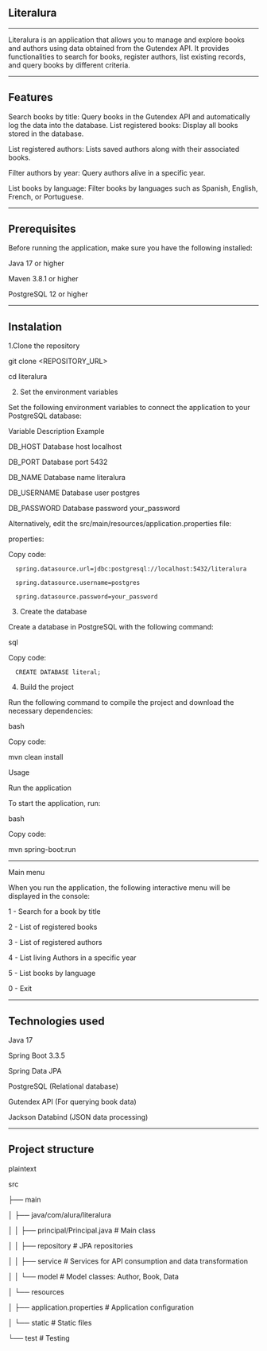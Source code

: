 Literalura
------------------------------------------------------------------------------
-------------------------------------------------------------------------------
Literalura is an application that allows you to manage and explore books and authors using data obtained from the Gutendex API. It provides functionalities to search for books, register authors, list existing records, and query books by different criteria.



-------------------------------------------------------------------------------
Features
-------------------------------------------------------------------------------

Search books by title: Query books in the Gutendex API and automatically log the data into the database.
List registered books: Display all books stored in the database.

List registered authors: Lists saved authors along with their associated books.

Filter authors by year: Query authors alive in a specific year.

List books by language: Filter books by languages ​​such as Spanish, English, French, or Portuguese.



-------------------------------------------------------------------------------
Prerequisites
-------------------------------------------------------------------------------
Before running the application, make sure you have the following installed:

Java 17 or higher

Maven 3.8.1 or higher

PostgreSQL 12 or higher

-------------------------------------------------------------------------------
Instalation
-------------------------------------------------------------------------------

1.Clone the repository

   git clone <REPOSITORY_URL>

   cd literalura

2. Set the environment variables

Set the following environment variables to connect the application to your PostgreSQL database:

   Variable Description Example

   DB_HOST Database host localhost

   DB_PORT Database port 5432

   DB_NAME Database name literalura

   DB_USERNAME Database user postgres

   DB_PASSWORD Database password your_password

Alternatively, edit the src/main/resources/application.properties file:

properties:

   Copy code:

      spring.datasource.url=jdbc:postgresql://localhost:5432/literalura

      spring.datasource.username=postgres

      spring.datasource.password=your_password

3. Create the database
   
Create a database in PostgreSQL with the following command:

   sql

   Copy code:

      CREATE DATABASE literal;

4. Build the project

Run the following command to compile the project and download the necessary dependencies:


   bash

Copy code:

   mvn clean install

   Usage

   Run the application

To start the application, run:


   bash

Copy code:

   mvn spring-boot:run

-------------------------------------------------------------------------------
Main menu

When you run the application, the following interactive menu will be displayed in the console:


1 - Search for a book by title

2 - List of registered books

3 - List of registered authors

4 - List living Authors in a specific year

5 - List books by language

0 - Exit

-------------------------------------------------------------------------------
Technologies used
-------------------------------------------------------------------------------

Java 17

Spring Boot 3.3.5

Spring Data JPA

PostgreSQL (Relational database)

Gutendex API (For querying book data)

Jackson Databind (JSON data processing)

-------------------------------------------------------------------------------
Project structure
-------------------------------------------------------------------------------

plaintext

src

├── main

│ ├── java/com/alura/literalura

│ │ ├── principal/Principal.java # Main class

│ │ ├── repository # JPA repositories

│ │ ├── service # Services for API consumption and data transformation

│ │ └── model # Model classes: Author, Book, Data

│ └── resources

│ ├── application.properties # Application configuration

│ └── static # Static files

└── test # Testing



